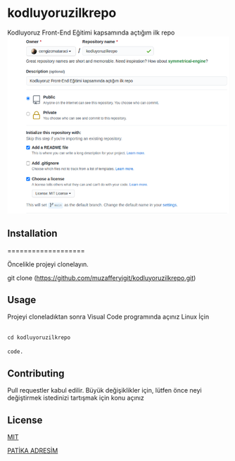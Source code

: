 # kodluyoruzilkrepo
Kodluyoruz Front-End Eğitimi kapsamında açtığım ilk repo
![Lorempicsum](https://raw.githubusercontent.com/Kodluyoruz/taskforce/main/git/odev1/figures/github.png)

## Installation
===================


Öncelikle projeyi clonelayın.


git clone (https://github.com/muzafferyigit/kodluyoruzilkrepo.git)


## Usage


Projeyi cloneladıktan sonra Visual Code programında açınız
Linux İçin


```

cd kodluyoruzilkrepo

code.

```
## Contributing

Pull requestler kabul edilir. Büyük değişiklikler için, lütfen önce neyi değiştirmek istedinizi tartışmak için konu açınız

## License
[MIT](https://choosealicense.com/licenses/mit/)

[PATİKA ADRESİM](https://app.patika.dev/mcanyigit)